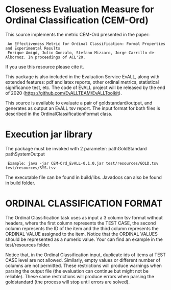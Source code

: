 # Closeness Evaluation Measure for Ordinal Classification (CEM-Ord)
This source implements the metric CEM-Ord presented in the paper:

     An Effectiveness Metric for Ordinal Classification: Formal Properties and Experimental Results
     Enrique Amigó, Julio Gonzalo, Stefano Mizzaro, Jorge Carrillo-de-Albornoz. In proceedings of ACL'20.

If you use this resource please cite it.

This package is also included in the Evaluation Service EvALL, along with extended features: pdf and latex reports, other ordinal metrics, statistical significance test, etc. The code of EvALL project will be released by the end of 2020 (https://github.com/EvALLTEAM/EvALLToolkit).

This source is available to evaluate a pair of goldstandard/output, and generates as output an EvALL tsv report. The input format for both files is described in the OrdinalClassificationFormat class.

# Execution jar library

The package must be invoked with 2 parameter: pathGoldStandard pathSystemOutput

     Example: java -jar CEM-Ord_EvALL-0.1.0.jar test/resources/GOLD.tsv test/resources/SYS.tsv 

The executable file can be found in build/libs. Javadocs can also be found in build folder.		

# ORDINAL CLASSIFICATION FORMAT

The Ordinal Classification task uses as input a 3 column tsv format without headers, where the first column represents the TEST CASE, the second column represents the ID of the item and the third column represents the ORDINAL VALUE assigned to the item. Notice that the ORDINAL VALUES should be represented as a numeric value. Your can find an example in the test/resources folder.

Notice that, in the Ordinal Classification input, duplicate ids of items at TEST CASE level are not allowed. Similarly, empty values or different number of columns are not permitted. These restrictions will produce warnings when parsing the output file (the evaluation can continue but might not be reliable). These same restrictions will produce errors when parsing the goldstandard (the process will stop until errors are solved).